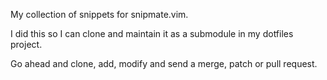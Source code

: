 My collection of snippets for snipmate.vim.

I did this so I can clone and maintain it as a submodule in my dotfiles project.

Go ahead and clone, add, modify and send a merge, patch or pull request.
